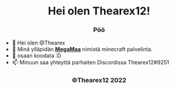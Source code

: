 <h1 align="center">Hei olen Thearex12!</h1>
<h3 align="center">Pöö</h3>

- 👋 Hei olen @Thearex
- 👀 Minä ylläpidän [**MegaMaa**](https://megamaa.com) nimistä minecraft palvelinta.
- 🌱 osaan koodata :D
- 📫 Minuun saa yhteyttä parhaiten Discordissa Thearex12#9251

<h3 align="center">©Thearex12 2022</h3>
